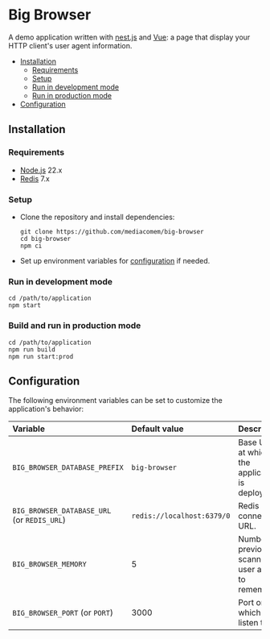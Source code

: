 # Big Browser

A demo application written with [nest.js](https://nestjs.com) and
[Vue](https://vuejs.org): a page that display your HTTP client's user agent
information.

<!-- START doctoc generated TOC please keep comment here to allow auto update -->
<!-- DON'T EDIT THIS SECTION, INSTEAD RE-RUN doctoc TO UPDATE -->

- [Installation](#installation)
  - [Requirements](#requirements)
  - [Setup](#setup)
  - [Run in development mode](#run-in-development-mode)
  - [Run in production mode](#run-in-production-mode)
- [Configuration](#configuration)

<!-- END doctoc generated TOC please keep comment here to allow auto update -->

## Installation

### Requirements

- [Node.js](https://nodejs.org) 22.x
- [Redis](https://redis.io/) 7.x

### Setup

- Clone the repository and install dependencies:

  ```
  git clone https://github.com/mediacomem/big-browser
  cd big-browser
  npm ci
  ```

- Set up environment variables for [configuration](#configuration) if needed.

### Run in development mode

```
cd /path/to/application
npm start
```

### Build and run in production mode

```
cd /path/to/application
npm run build
npm run start:prod
```

## Configuration

The following environment variables can be set to customize the application's
behavior:

| Variable                                    | Default value              | Description                                           |
| :------------------------------------------ | :------------------------- | :---------------------------------------------------- |
| `BIG_BROWSER_DATABASE_PREFIX`               | `big-browser`              | Base URL at which the application is deployed.        |
| `BIG_BROWSER_DATABASE_URL` (or `REDIS_URL`) | `redis://localhost:6379/0` | Redis connection URL.                                 |
| `BIG_BROWSER_MEMORY`                        | 5                          | Number of previously scanned user agents to remember. |
| `BIG_BROWSER_PORT` (or `PORT`)              | 3000                       | Port on which to listen to.                           |
